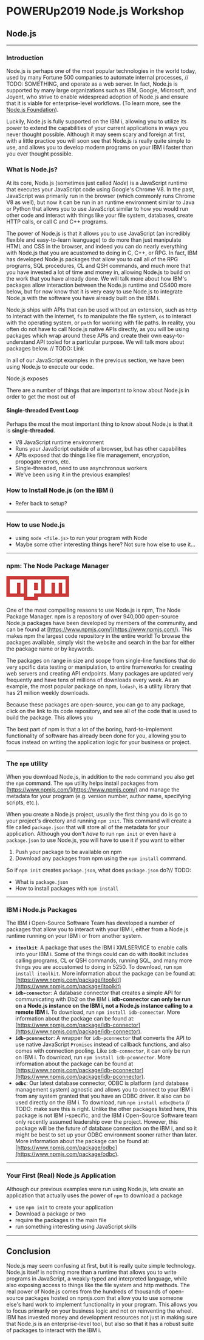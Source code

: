 # POWERUp2019 Node.js Workshop

## Node.js

---

### **Introduction**

Node.js is perhaps one of the most popular technologies in the world today, used by many Fortune 500 companies to automate internal processes, // TODO: SOMETHING, and operate as a web server. In fact, Node.js is supported by many large organizations such as IBM, Google, Microsoft, and Joyent, who strive to enable widespread adoption of Node.js and ensure that it is viable for enterprise-level workflows. (To learn more, see the [Node.js Foundation](https://foundation.nodejs.org/)).

Luckily, Node.js is fully supported on the IBM i, allowing you to utilize its power to extend the capabilities of your current applications in ways you never thought possible. Although it may seem scary and foreign at first, with a little practice you will soon see that Node.js is really quite simple to use, and allows you to develop modern programs on your IBM i faster than you ever thought possible.

### **What is Node.js?**

At its core, Node.js (sometimes just called _Node_) is a JavaScript runtime that executes your JavaScript code using Google's Chrome V8. In the past, JavaScript was primarily run in the browser (which commonly runs Chrome V8 as well), but now it can be run in an runtime environment similar to Java or Python that allows you to use JavaScript similar to how you would run other code and interact with things like your file system, databases, create HTTP calls, or call C and C++ programs.

The power of Node.js is that it allows you to use JavaScript (an incredibly flexible and easy-to-learn leanguage) to do more than just manipulate HTML and CSS in the browser, and indeed you can do nearly everything with Node.js that you are acustomed to doing in C, C++, or RPG. In fact, IBM has developed Node.js packages that allow you to call all of the RPG programs, SQL procedures, CL and QSH commands, and much more that you have invested a lot of time and money in, allowing Node.js to build on the work that you have already done. We will talk more about how IBM's packages allow interaction between the Node.js runtime and OS400 more below, but for now know that it is very easy to use Node.js to integrate Node.js with the software you have already built on the IBM i.

Node.js ships with APIs that can be used without an extension, such as `http` to interact with the internet, `fs` to manipulate the file system, `os` to interact with the operating system, or `path` for working with file paths. In reality, you often do not have to call Node.js native APIs directly, as you will be using packages which wrap around these APIs and create their own easy-to-understand API tooled for a particular purpose. We will talk more about packages below. // TODO: Link

In all of our JavaScript examples in the previous section, we have been using Node.js to execute our code. 

Node.js exposes

There are a number of things that are important to know about Node.js in order to get the most out of 

#### Single-threaded Event Loop

Perhaps the most the most important thing to know about Node.js is that it is **single-threaded**.



* V8 JavaScript runtime environment
* Runs your JavaScript outside of a browser, but has other capabilites
* APIs exposed that do things like file management, encryption, propogate errors, etc.
* Single-threaded, need to use asynchronous workers
* We've been using it in the previous examples!

### **How to Install Node.js (on the IBM i)**

* Refer back to setup?

---

### **How to use Node.js**

* using `node <file.js>` to run your program with Node
* Maybe some other interesting things here? Not sure how else to use it...

---

### **npm: The Node Package Manager**

![alt text](npm.png "Logo Title Text 1")

One of the most compelling reasons to use Node.js is npm, The Node Package Manager. npm is a repository of over 940,000 open-source Node.js packages have been developed by members of the community, and can be found at [https://www.npmjs.com/](https://www.npmjs.com/). This makes npm the largest code repository in the entire world! To browse the packages available, simply visit the website and search in the bar for either the package name or by keywords.

The packages on range in size and scope from single-line functions that do very spcific data testing or manipulation, to entire frameworks for creating web servers and creating API endpoints. Many packages are updated very frequently and have tens of millions of downloads every week. As an example, the most popular package on npm, `lodash`, is a utility library that has 21 million weekly downloads.

Because these packages are open-source, you can go to any package, click on the link to its code repository, and see all of the code that is used to build the package. This allows you 

The best part of npm is that a lot of the boring, hard-to-implement functionality of software has already been done for you, allowing you to focus instead on writing the application logic for your business or project.

---

### **The `npm` utility**

When you download Node.js, in addition to the `node` command you also get the `npm` command. The `npm` utility helps install packages from [https://www.npmjs.com/](https://www.npmjs.com/) and manage the metadata for your program (e.g. version number, author name, specifying scripts, etc.).

When you create a Node.js project, usually the first thing you do is go to your project's directory and running `npm init`. This command will create a file called `package.json` that will store all of the metadata for your application. Although you don't _have_ to run `npm init` or even have a `package.json` to use Node.js, you will have to use it if you want to either

1. Push your package to be available on npm
2. Download any packages from npm using the `npm install` command.

So if `npm init` creates `package.json`, what does `package.json` do?// TODO:
* What is `package.json`
* How to install packages with `npm install`

---

### **IBM i Node.js Packages**

The IBM i Open-Source Software Team has developed a number of packages that allow you to interact with your IBM i, either from a Node.js runtime running on your IBM i or from another system.

* **`itoolkit`**: A package that uses the IBM i XMLSERVICE to enable calls into your IBM i. Some of the things could can do with itoolkit includes calling programs, CL or QSH commands, running SQL, and many more things you are accustomed to doing in 5250. To download, run `npm install itoolkit`. More information about the package can be found at: [https://www.npmjs.com/package/itoolkit](https://www.npmjs.com/package/itoolkit)
* **`idb-connector`**: A database connector that creates a simple API for communicating with Db2 on the IBM i. **idb-connector can only be run on a Node.js instance on the IBM i, not a Node.js instance calling to a remote IBM i.** To download, run `npm install idb-connector`. More information about the package can be found at: [https://www.npmjs.com/package/idb-connector](https://www.npmjs.com/package/idb-connector).
* **`idb-pconnector`**: A wrapper for `idb-pconnector` that converts the API to use native JavaScript `Promises` instead of callback functions, and also comes with connection pooling. Like `idb-connector`, it can only be run on IBM i. To download, run `npm install idb-pconnector`. More information about the package can be found at [https://www.npmjs.com/package/idb-pconnector](https://www.npmjs.com/package/idb-pconnector).
* **`odbc`**: Our latest database connector, ODBC is platform (and database management system) agnostic and allows you to connect to your IBM i from any system granted that you have an ODBC driver. It also can be used directly on the IBM i. To download, run `npm install odbc@beta` // TODO: make sure this is right. Unlike the other packages listed here, this package is not IBM i-specific, and the IBM i Open-Source Software team only recently assumed leadership over the project. However, this package will be the future of database connection on the IBM i, and so it might be best to set up your ODBC environment sooner rather than later. More information about the package can be found at: [https://www.npmjs.com/package/odbc](https://www.npmjs.com/package/odbc).

---

### **Your First (Real) Node.js Application**

Although our previous examples were run using Node.js, lets create an application that actually uses the power of `npm` to download a package
* use `npm init` to create your application
* Download a package or two
* require the packages in the main file
* run something interesting using JavaScript skills

---

## **Conclusion**

Node.js may seem confusing at first, but it is really quite simple technology. Node.js itself is nothing more than a runtime that allows you to write programs in JavaScript, a weakly-typed and interpreted language, while also exposing access to things like the file system and http methods. The real power of Node.js comes from the hundreds of thousands of open-source packages hosted on npmjs.com that allow you to use someone else's hard work to implement functionality in your program. This allows you to focus primarily on your business logic and not on reinventing the wheel. IBM has invested money and development resources not just in making sure that Node.js is an enterprise-level tool, but also so that it has a robust suite of packages to interact with the IBM i.
